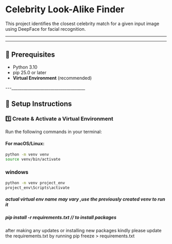 # Celebrity Look-Alike Finder  

This project identifies the closest celebrity match for a given input image using DeepFace for facial recognition.  

---
_______________________________________

## 📌 Prerequisites 
- Python 3.10  
- pip 25.0 or later  
- **Virtual Environment** (recommended)  

---____________________________________

## **🚀 Setup Instructions**  

### **1️⃣ Create & Activate a Virtual Environment**  
Run the following commands in your terminal:  

#### **For macOS/Linux:**  
```bash
python -m venv venv
source venv/bin/activate

```

### windows
```bash
python -m venv project_env
project_env\Scripts\activate
```

##### actual virtual env name may vary ,use the previously created venv to run it 
##### pip install -r requirements.txt            // to install packages 


after making any updates or installing new packages kindly please update the requirements.txt by running
pip freeze > requirements.txt


